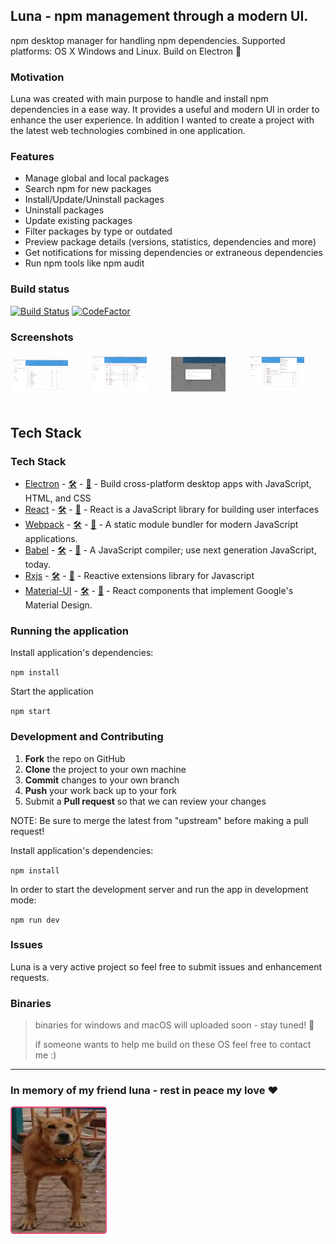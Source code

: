 ## Luna - npm management through a modern UI.

npm desktop manager for handling npm dependencies. Supported platforms: OS X Windows and Linux. Build on Electron :hibiscus:


### Motivation

Luna was created with main purpose to handle and install npm dependencies in a ease way. It provides a useful and modern UI in order to enhance the user experience. In addition I wanted to create a project with the latest web technologies combined in one application.


### Features

- Manage global and local packages
- Search npm for new packages
- Install/Update/Uninstall packages
- Uninstall packages
- Update existing packages
- Filter packages by type or outdated
- Preview package details (versions, statistics, dependencies and more)
- Get notifications for missing dependencies or extraneous dependencies
- Run npm tools like npm audit


### Build status

[![Build Status](https://travis-ci.com/rvpanoz/luna.svg?branch=master)](https://travis-ci.com/rvpanoz/luna)
[![CodeFactor](https://www.codefactor.io/repository/github/rvpanoz/luna/badge)](https://www.codefactor.io/repository/github/rvpanoz/luna)


### Screenshots

<div style="padding: 0;margin: 0;display: flex;justify-content: space-around">
  <div style="padding: 5px;margin-top:5px">
    <img width="75%" height="75%"
     title="luna-1" src="./resources/img/luna-1.png"/>
  </div>
  <div style="padding: 5px">
    <img width="75%" height="75%"
     title="luna-1" src="./resources/img/luna-2.png"/>
  </div>
  <div style="padding: 5px">
    <img width="75%" height="75%"
     title="luna-1" src="./resources/img/luna-3.png"/>
  </div>
  <div style="padding: 5px">
    <img width="75%" height="75%"
     title="luna-1" src="./resources/img/luna-4.png"/>
  </div>
</div>

## Tech Stack

### Tech Stack

- [Electron](https://electronjs.org//) - [🛠](https://stackshare.io/electron) - [🐙](https://github.com/electron/electron) - Build cross-platform desktop apps with JavaScript, HTML, and CSS
- [React](https://reactjs.org/) - [🛠](https://stackshare.io/react) - [🐙](https://github.com/facebook/react) - React is a JavaScript library for building user interfaces
- [Webpack](https://webpack.js.org/) - [🛠️](https://stackshare.io/webpack) - [🐙](https://github.com/webpack/webpack) - A static module bundler for modern JavaScript applications.
- [Babel](https://babeljs.io/) - [🛠️](https://stackshare.io/babel) - [🐙](https://github.com/babel/babel) - A JavaScript compiler; use next generation JavaScript, today.
- [Rxjs](https://rxjs-dev.firebaseapp.com/) - [🛠️](https://stackshare.io/rxjs) - [🐙](https://github.com/Reactive-Extensions/RxJS) - Reactive extensions library for Javascript
- [Material-UI](https://material-ui.com//) - [🛠️](https://stackshare.io/material-ui) - [🐙](https://github.com/mui-org/material-ui) - React components that implement Google's Material Design.


### Running the application

Install application's dependencies:

`npm install`

Start the application

`npm start`


### Development and Contributing

1. **Fork** the repo on GitHub
2. **Clone** the project to your own machine
3. **Commit** changes to your own branch
4. **Push** your work back up to your fork
5. Submit a **Pull request** so that we can review your changes

NOTE: Be sure to merge the latest from "upstream" before making a pull request!

Install application's dependencies:

`npm install`

In order to start the development server and run the app in development mode:

`npm run dev`


### Issues

Luna is a very active project so feel free to submit issues and enhancement requests.


### Binaries

> binaries for windows and macOS will uploaded soon - stay tuned! :eyes:
>
> if someone wants to help me build on these OS feel free to contact me :)

---


### In memory of my friend luna - rest in peace my love :heart:

<div style="display:block;border-radius:5px; border: 2px solid #ef4e7b;position:relative;width:150px">
<img align="center" width="150" height="200"
     title="this is luna" src="./resources/img/luna.jpg">
</div>
